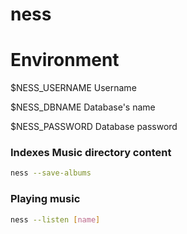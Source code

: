 # ness


# Environment

$NESS_USERNAME   Username 

$NESS_DBNAME     Database's name

$NESS_PASSWORD   Database password


### Indexes Music directory content

```bash
ness --save-albums
```
### Playing music


```bash
ness --listen [name]
```

